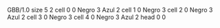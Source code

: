 <gs-board> GBB/1.0
size 5 2
cell 0 0 Negro 3 Azul 2
cell 1 0 Negro 3
cell 2 0 Negro 3 Azul 2
cell 3 0 Negro 3
cell 4 0 Negro 3 Azul 2
head 0 0
 </gs-board>